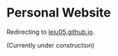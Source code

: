 # Personal Website
Redirecting to [leiu05.github.io](http://www.leiu05.github.io).

(Currently under construction)
